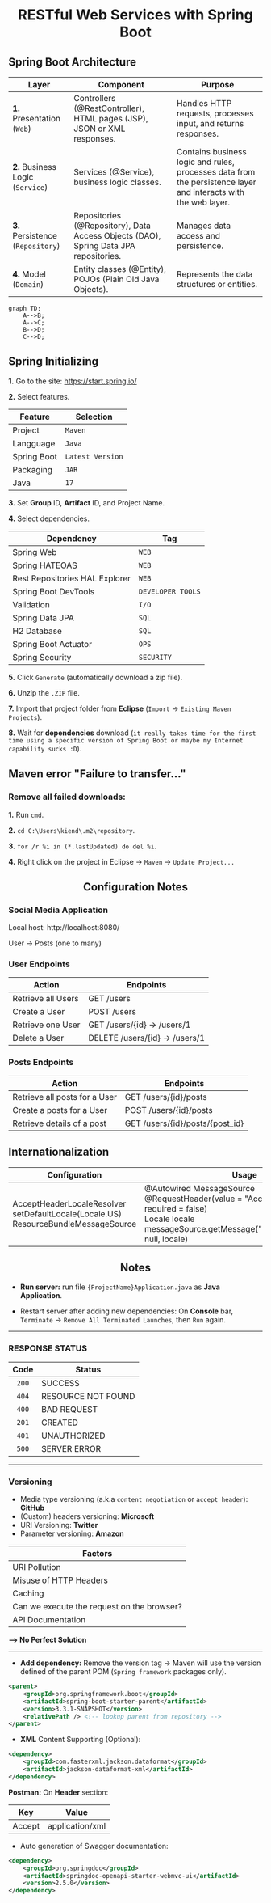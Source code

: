 <h1 align="center">RESTful Web Services with Spring Boot</h1>

<h2>Spring Boot Architecture</h2>

| Layer                             | Component                                                                            | Purpose                                                                                                        |
| --------------------------------- | ------------------------------------------------------------------------------------ | -------------------------------------------------------------------------------------------------------------- |
| **1.** Presentation (`Web`)       | Controllers (@RestController), HTML pages (JSP), JSON or XML responses.              | Handles HTTP requests, processes input, and returns responses.                                                 |
| **2.** Business Logic (`Service`) | Services (@Service), business logic classes.                                         | Contains business logic and rules, processes data from the persistence layer and interacts with the web layer. |
| **3.** Persistence (`Repository`) | Repositories (@Repository), Data Access Objects (DAO), Spring Data JPA repositories. | Manages data access and persistence.                                                                           |
| **4.** Model (`Domain`)           | Entity classes (@Entity), POJOs (Plain Old Java Objects).                            | Represents the data structures or entities.                                                                    |

```mermaid
graph TD;
    A-->B;
    A-->C;
    B-->D;
    C-->D;
```

<h2>Spring Initializing</h2>

**1.** Go to the site: https://start.spring.io/

**2.** Select features.

| Feature     | Selection        |
| ----------- | ---------------- |
| Project     | `Maven`          |
| Langguage   | `Java`           |
| Spring Boot | `Latest Version` |
| Packaging   | `JAR`            |
| Java        | `17`             |

**3.** Set **Group** ID, **Artifact** ID, and Project Name.

**4.** Select dependencies.

| Dependency                     | Tag               |
| ------------------------------ | ----------------- |
| Spring Web                     | `WEB`             |
| Spring HATEOAS                 | `WEB`             |
| Rest Repositories HAL Explorer | `WEB`             |
| Spring Boot DevTools           | `DEVELOPER TOOLS` |
| Validation                     | `I/O`             |
| Spring Data JPA                | `SQL`             |
| H2 Database                    | `SQL`             |
| Spring Boot Actuator           | `OPS`             |
| Spring Security                | `SECURITY`        |

**5.** Click `Generate` (automatically download a zip file).

**6.** Unzip the `.ZIP` file.

**7.** Import that project folder from **Eclipse** (`Import` -> `Existing Maven Projects`).

**8.** Wait for **dependencies** download (`it really takes time for the first time using a specific version of Spring Boot or maybe my Internet capability sucks :D`).

<h2>Maven error "Failure to transfer..."</h2>

### Remove all failed downloads:

**1.** Run `cmd`.

**2.** `cd C:\Users\kiend\.m2\repository`.

**3.** `for /r %i in (*.lastUpdated) do del %i`.

**4.** Right click on the project in Eclipse -> `Maven` -> `Update Project...`

<h2 align="center">Configuration Notes</h2>

### Social Media Application

Local host: http://localhost:8080/

User -> Posts (one to many)

### User Endpoints

| Action             | Endpoints                      |
| ------------------ | ------------------------------ |
| Retrieve all Users | GET /users                     |
| Create a User      | POST /users                    |
| Retrieve one User  | GET /users/{id} -> /users/1    |
| Delete a User      | DELETE /users/{id} -> /users/1 |

### Posts Endpoints

| Action                        | Endpoints                       |
| ----------------------------- | ------------------------------- |
| Retrieve all posts for a User | GET /users/{id}/posts           |
| Create a posts for a User     | POST /users/{id}/posts          |
| Retrieve details of a post    | GET /users/{id}/posts/{post_id} |

<h2>Internationalization</h2>

| Configuration                                                                            | Usage                                                                                                                                                                 |
| ---------------------------------------------------------------------------------------- | --------------------------------------------------------------------------------------------------------------------------------------------------------------------- |
| AcceptHeaderLocaleResolver<br>setDefaultLocale(Locale.US)<br>ResourceBundleMessageSource | @Autowired MessageSource<br>@RequestHeader(value = "Accept-Language", required = false)<br>Locale locale messageSource.getMessage("helloWorld.message", null, locale) |

<h2 align="center">Notes</h2>

- **Run server:** run file `{ProjectName}Application.java` as **Java Application**.

- Restart server after adding new dependencies: On **Console** bar, `Terminate` -> `Remove All Terminated Launches`, then `Run` again.

---

### RESPONSE STATUS

| Code  | Status             |
| :---: | ------------------ |
| `200` | SUCCESS            |
| `404` | RESOURCE NOT FOUND |
| `400` | BAD REQUEST        |
| `201` | CREATED            |
| `401` | UNAUTHORIZED       |
| `500` | SERVER ERROR       |

---

### Versioning

- Media type versioning (a.k.a `content negotiation` or `accept header`): **GitHub**
- (Custom) headers versioning: **Microsoft**
- URI Versioning: **Twitter**
- Parameter versioning: **Amazon**

| Factors                                    |
| ------------------------------------------ |
| URI Pollution                              |
| Misuse of HTTP Headers                     |
| Caching                                    |
| Can we execute the request on the browser? |
| API Documentation                          |

**--> No Perfect Solution**

---

- **Add dependency:** Remove the version tag -> Maven will use the version defined of the parent POM (`Spring framework` packages only).

```xml
<parent>
    <groupId>org.springframework.boot</groupId>
    <artifactId>spring-boot-starter-parent</artifactId>
    <version>3.3.1-SNAPSHOT</version>
    <relativePath /> <!-- lookup parent from repository -->
</parent>
```

- **XML** Content Supporting (Optional):

```xml
<dependency>
    <groupId>com.fasterxml.jackson.dataformat</groupId>
    <artifactId>jackson-dataformat-xml</artifactId>
</dependency>
```

**Postman:** On **Header** section:

| Key    | Value           |
| ------ | --------------- |
| Accept | application/xml |

- Auto generation of Swagger documentation:

```xml
<dependency>
    <groupId>org.springdoc</groupId>
    <artifactId>springdoc-openapi-starter-webmvc-ui</artifactId>
    <version>2.5.0</version>
</dependency>
```
